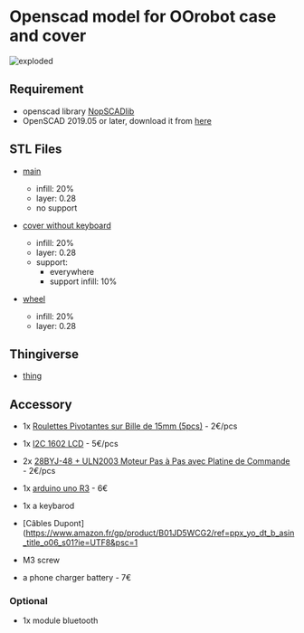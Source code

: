 # Openscad model for OOrobot case and cover

![exploded](https://user-images.githubusercontent.com/13983772/64489172-13a04d00-d250-11e9-91b2-e8ed7259de5c.png)

## Requirement

- openscad library [NopSCADlib](https://github.com/nophead/NopSCADlib/blob/master/readme.md)
- OpenSCAD 2019.05 or later, download it from [here](https://www.openscad.org/downloads.html)

## STL Files
- [main](main_new_bot.stl)
    - infill: 20%
    - layer: 0.28
    - no support

- [cover without keyboard](cover_wo_key.stl)
    - infill: 20%
    - layer: 0.28
    - support:
        - everywhere
        - support infill: 10%
    
- [wheel](wheel.stl)
    - infill: 20%
    - layer: 0.28

## Thingiverse 
- [thing](https://www.thingiverse.com/thing:3849585)

## Accessory

- 1x [Roulettes Pivotantes sur Bille de 15mm (5pcs)](https://www.amazon.fr/gp/product/B076Q8BSFT/ref=ppx_yo_dt_b_asin_title_o00_s00?ie=UTF8&psc=1) - 2€/pcs
- 1x [I2C 1602 LCD](https://www.amazon.fr/gp/product/B07PGZ9B51/ref=ppx_yo_dt_b_asin_title_o01_s00?ie=UTF8&psc=1) - 5€/pcs
- 2x [28BYJ-48 + ULN2003 Moteur Pas à Pas avec Platine de Commande](https://www.amazon.fr/gp/product/B07VGV1XFT/ref=ppx_yo_dt_b_asin_title_o01_s00?ie=UTF8&psc=1) - 2€/pcs 
- 1x [arduino uno R3](https://www.amazon.fr/AZDelivery-UNO-R3-Arduino-compatible/dp/B074SB6PBW/ref=sr_1_6?__mk_fr_FR=%C3%85M%C3%85%C5%BD%C3%95%C3%91&keywords=arduino%2Buno&qid=1568450618&s=gateway&sr=8-6&th=1) - 6€

- 1x a keybarod
- [Câbles Dupont](https://www.amazon.fr/gp/product/B01JD5WCG2/ref=ppx_yo_dt_b_asin_title_o06_s01?ie=UTF8&psc=1
- M3 screw

- a phone charger battery - 7€

### Optional
- 1x module bluetooth
